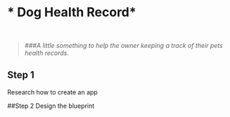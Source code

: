 # * Dog Health Record*

<br>

>###*A little something to help the owner keeping a track of their pets health records.*

## Step 1
Research how to create an app 

##Step 2
Design the blueprint 


